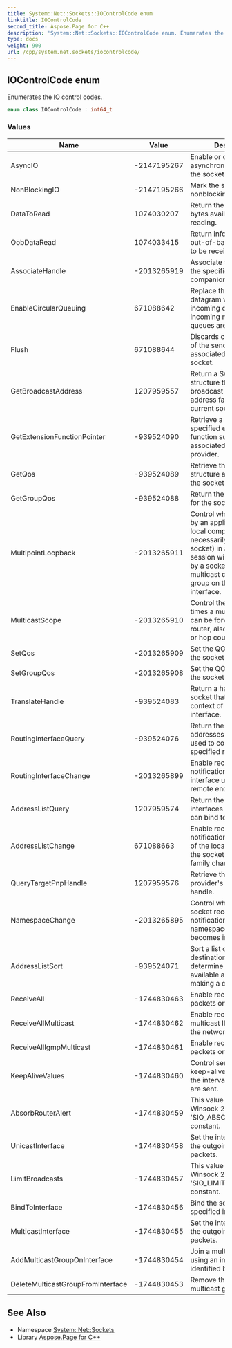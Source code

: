 ```yaml
---
title: System::Net::Sockets::IOControlCode enum
linktitle: IOControlCode
second_title: Aspose.Page for C++
description: 'System::Net::Sockets::IOControlCode enum. Enumerates the IO control codes in C++.'
type: docs
weight: 900
url: /cpp/system.net.sockets/iocontrolcode/
---
```

## IOControlCode enum


Enumerates the [IO](../../system.io/) control codes.

```cpp
enum class IOControlCode : int64_t
```

### Values

| Name | Value | Description |
| --- | --- | --- |
| AsyncIO | -2147195267 | Enable or disable the asynchronous I/O mode of the socket. |
| NonBlockingIO | -2147195266 | Mark the socket as nonblocking. |
| DataToRead | 1074030207 | Return the number of bytes available for reading. |
| OobDataRead | 1074033415 | Return information about out-of-band data waiting to be received. |
| AssociateHandle | -2013265919 | Associate this socket with the specified handle of a companion interface. |
| EnableCircularQueuing | 671088642 | Replace the oldest queued datagram with an incoming one when the incoming message queues are full. |
| Flush | 671088644 | Discards current contents of the sending queue associated with this socket. |
| GetBroadcastAddress | 1207959557 | Return a SOCKADDR structure that contains the broadcast address for the address family of the current socket. |
| GetExtensionFunctionPointer | -939524090 | Retrieve a pointer to the specified extension function supported by the associated service provider. |
| GetQos | -939524089 | Retrieve the QOS structure associated with the socket. |
| GetGroupQos | -939524088 | Return the QOS attributes for the socket group. |
| MultipointLoopback | -2013265911 | Control whether data sent by an application on the local computer (not necessarily by the same socket) in a multicast session will be received by a socket joined to the multicast destination group on the loopback interface. |
| MulticastScope | -2013265910 | Control the number of times a multicast packet can be forwarded by a router, also known as TTL, or hop count. |
| SetQos | -2013265909 | Set the QOS attributes for the socket. |
| SetGroupQos | -2013265908 | Set the QOS attributes for the socket group. |
| TranslateHandle | -939524083 | Return a handle for the socket that is valid in the context of a companion interface. |
| RoutingInterfaceQuery | -939524076 | Return the interface addresses that can be used to connect to the specified remote address. |
| RoutingInterfaceChange | -2013265899 | Enable receiving a notification when the local interface used to access a remote endpoint changes. |
| AddressListQuery | 1207959574 | Return the list of the local interfaces that the socket can bind to. |
| AddressListChange | 671088663 | Enable receiving a notification when the list of the local interfaces for the socket's protocol family changes. |
| QueryTargetPnpHandle | 1207959576 | Retrieve the underlying provider's SOCKET handle. |
| NamespaceChange | -2013265895 | Control whether the socket receives notification when a namespace query becomes invalid. |
| AddressListSort | -939524071 | Sort a list of IPv6 and IPv4 destination addresses to determine the best available address for making a connection. |
| ReceiveAll | -1744830463 | Enable receiving all IPv4 packets on the network. |
| ReceiveAllMulticast | -1744830462 | Enable receiving all multicast IPv4 packets on the network. |
| ReceiveAllIgmpMulticast | -1744830461 | Enable receiving all IGMP packets on the network. |
| KeepAliveValues | -1744830460 | Control sending TCP keep-alive packets and the interval at which they are sent. |
| AbsorbRouterAlert | -1744830459 | This value is equal to the Winsock 2 'SIO_ABSORB_RTRALERT' constant. |
| UnicastInterface | -1744830458 | Set the interface used for the outgoing unicast packets. |
| LimitBroadcasts | -1744830457 | This value is equal to the Winsock 2 'SIO_LIMIT_BROADCASTS' constant. |
| BindToInterface | -1744830456 | Bind the socket to a specified interface index. |
| MulticastInterface | -1744830455 | Set the interface used for the outgoing multicast packets. |
| AddMulticastGroupOnInterface | -1744830454 | Join a multicast group using an interface identified by its index. |
| DeleteMulticastGroupFromInterface | -1744830453 | Remove the socket from a multicast group. |

## See Also

* Namespace [System::Net::Sockets](../)
* Library [Aspose.Page for C++](../../)
